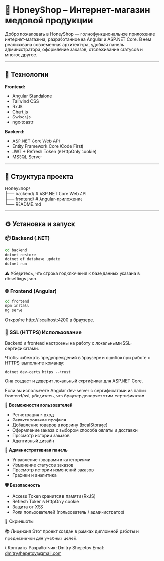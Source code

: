 # 🐝 HoneyShop – Интернет-магазин медовой продукции

Добро пожаловать в HoneyShop — полнофункциональное приложение интернет-магазина, разработанное на Angular и ASP.NET Core. В нём реализована современная архитектура, удобная панель администратора, оформление заказов, отслеживание статусов и многое другое.

---

## 🚀 Технологии

**Frontend:**
- Angular Standalone
- Tailwind CSS
- RxJS
- Chart.js
- Swiper.js
- ngx-toastr

**Backend:**
- ASP.NET Core Web API
- Entity Framework Core (Code First)
- JWT + Refresh Token (в HttpOnly cookie)
- MSSQL Server

---

## 📁 Структура проекта

HoneyShop/  
├── backend/   # ASP.NET Core Web API  
├── frontend/  # Angular-приложение  
└── README.md  

---

## ⚙️ Установка и запуск

### 📦 Backend (.NET)

```bash
cd backend
dotnet restore
dotnet ef database update
dotnet run
```
⚠️ Убедитесь, что строка подключения к базе данных указана в dbsettings.json.

### 🌐 Frontend (Angular)

```bash
cd frontend
npm install
ng serve
```
Откройте http://localhost:4200 в браузере.

### 🧪 SSL (HTTPS) Использование
Backend и frontend настроены на работу с локальными SSL-сертификатами.

Чтобы избежать предупреждений в браузере и ошибок при работе с HTTPS, выполните команду:

```
dotnet dev-certs https --trust
```

Она создаст и доверит локальный сертификат для ASP.NET Core.

Если вы используете Angular dev-server с сертификатами из папки frontend/ssl, убедитесь, что браузер доверяет этим сертификатам.

**👤 Возможности пользователей**
- Регистрация и вход
- Редактирование профиля
- Добавление товаров в корзину (localStorage)
- Оформление заказа с выбором способа оплаты и доставки
- Просмотр истории заказов
- Адаптивный дизайн

**🔐 Административная панель**
- Управление товарами и категориями
- Изменение статусов заказов
- Просмотр истории изменений заказов
- Графики и аналитика

**🛡️ Безопасность**
- Access Token хранится в памяти (RxJS)
- Refresh Token в HttpOnly cookie
- Защита от XSS
- Роли пользователей (пользователь / администратор)

📸 Скриншоты

📚 Лицензия
Этот проект создан в рамках дипломной работы и предназначен для учебных целей.

📞 Контакты
Разработчик: Dmitry Shepetov
Email: dmitryshepetov@gmail.com
